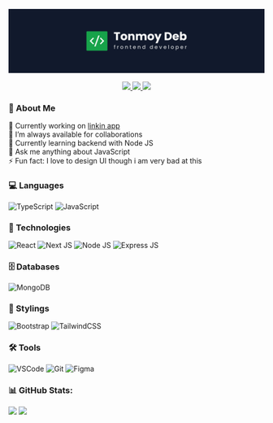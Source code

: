<p align="center">
<img src="https://raw.githubusercontent.com/tonmoydeb404/tonmoydeb404/main/TD-BANNER.jpg" />
</p>

<p align="center">

<a href="https://tonmoydeb.com/">
		<img src="https://img.shields.io/badge/-Portfolio-11192c?style=for-the-badge&logo=nextdotjs" />
	</a>

<a href="https://www.linkedin.com/in/amankrx/">
		<img src="https://img.shields.io/badge/LinkedIn-0077B5?style=for-the-badge&logo=linkedin&logoColor=white" />
	</a>
   
<a href="mailto:amankr1619@gmail.com">
		<img src="https://img.shields.io/badge/Gmail-D14836?style=for-the-badge&logo=gmail&logoColor=white" />
	</a>

</p>

### 💫 About Me

🔭 Currently working on [linkin app](https://github.com/tonmoydeb404/linkin)<br>
🤝 I’m always available for collaborations <br>
🌱 Currently learning backend with Node JS<br>
💬 Ask me anything about JavaScript<br>
⚡ Fun fact: I love to design UI though i am very bad at this



### 💻 Languages

![TypeScript](https://img.shields.io/badge/typescript-%23007ACC.svg?style=for-the-badge&logo=typescript&logoColor=white) ![JavaScript](https://img.shields.io/badge/javascript-%23323330.svg?style=for-the-badge&logo=javascript&logoColor=%23F7DF1E)

### 🚀 Technologies

![React](https://img.shields.io/badge/React.JS-%2320232a.svg?style=for-the-badge&logo=react&logoColor=%2361DAFB) ![Next JS](https://img.shields.io/badge/Next.JS-black?style=for-the-badge&logo=next.js&logoColor=white) ![Node JS](https://img.shields.io/badge/Node.js-43853D?style=for-the-badge&logo=node.js&logoColor=white) ![Express JS](https://img.shields.io/badge/Express.js-000000?style=for-the-badge&logo=express&logoColor=white)

### 🗄️ Databases

![MongoDB](https://img.shields.io/badge/MongoDB-%234ea94b.svg?style=for-the-badge&logo=mongodb&logoColor=white)


### 💅 Stylings

![Bootstrap](https://img.shields.io/badge/bootstrap-%23563D7C.svg?style=for-the-badge&logo=bootstrap&logoColor=white)  ![TailwindCSS](https://img.shields.io/badge/tailwindcss-%2338B2AC.svg?style=for-the-badge&logo=tailwind-css&logoColor=white)

### 🛠 Tools

![VSCode](https://img.shields.io/badge/Visual_Studio_Code-0078D4?style=for-the-badge&logo=visual%20studio%20code&logoColor=white) ![Git](https://img.shields.io/badge/Git-F05032?style=for-the-badge&logo=git&logoColor=white) ![Figma](https://img.shields.io/badge/figma-%23F24E1E.svg?style=for-the-badge&logo=figma&logoColor=white)
### 📊 GitHub Stats:

<p>

<img src="https://github-readme-stats.vercel.app/api?username=tonmoydeb404&theme=dark&hide_border=false&include_all_commits=false&count_private=false" />

<img src="https://github-readme-streak-stats.herokuapp.com/?user=tonmoydeb404&theme=dark&hide_border=false" />

</p>